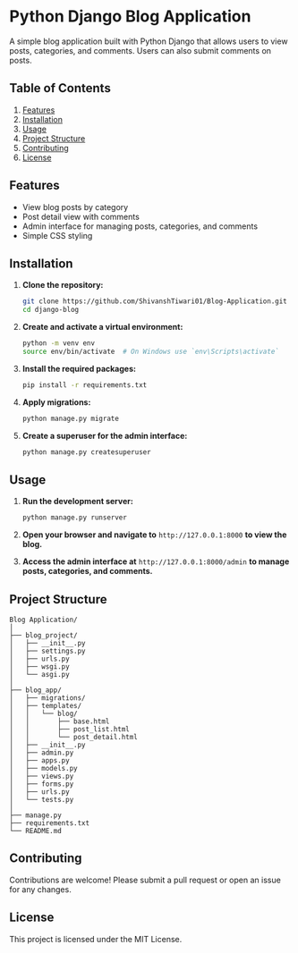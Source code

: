 # Python Django Blog Application

A simple blog application built with Python Django that allows users to view posts, categories, and comments. Users can also submit comments on posts.

## Table of Contents

1. [Features](#features)
2. [Installation](#installation)
3. [Usage](#usage)
4. [Project Structure](#project-structure)
5. [Contributing](#contributing)
6. [License](#license)

## Features

- View blog posts by category
- Post detail view with comments
- Admin interface for managing posts, categories, and comments
- Simple CSS styling

## Installation

1. **Clone the repository:**
   ```bash
   git clone https://github.com/ShivanshTiwari01/Blog-Application.git
   cd django-blog
   ```

2. **Create and activate a virtual environment:**
   ```bash
   python -m venv env
   source env/bin/activate  # On Windows use `env\Scripts\activate`
   ```

3. **Install the required packages:**
   ```bash
   pip install -r requirements.txt
   ```

4. **Apply migrations:**
   ```bash
   python manage.py migrate
   ```

5. **Create a superuser for the admin interface:**
   ```bash
   python manage.py createsuperuser
   ```

## Usage

1. **Run the development server:**
   ```bash
   python manage.py runserver
   ```

2. **Open your browser and navigate to** `http://127.0.0.1:8000` **to view the blog.**

3. **Access the admin interface at** `http://127.0.0.1:8000/admin` **to manage posts, categories, and comments.**

## Project Structure

```
Blog Application/
│
├── blog_project/
│   ├── __init__.py
│   ├── settings.py
│   ├── urls.py
│   ├── wsgi.py
│   └── asgi.py
│
├── blog_app/
│   ├── migrations/
│   ├── templates/
│   │   └── blog/
│   │       ├── base.html
│   │       ├── post_list.html
│   │       └── post_detail.html
│   ├── __init__.py
│   ├── admin.py
│   ├── apps.py
│   ├── models.py
│   ├── views.py
│   ├── forms.py
│   ├── urls.py
│   └── tests.py
│
├── manage.py
├── requirements.txt
└── README.md
```

## Contributing

Contributions are welcome! Please submit a pull request or open an issue for any changes.

## License

This project is licensed under the MIT License.
